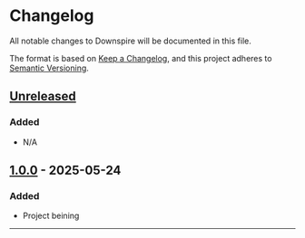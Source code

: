 # Changelog

All notable changes to Downspire will be documented in this file.

The format is based on [Keep a Changelog](https://keepachangelog.com/en/1.0.0/),
and this project adheres to [Semantic Versioning](https://semver.org/spec/v2.0.0.html).

## [Unreleased]

### Added
- N/A

## [1.0.0] - 2025-05-24
### Added
- Project beining

---

[Unreleased]: https://github.com/EruBay/Downspire/compare/v1.0.0...HEAD
[1.0.0]: https://github.com/EruBay/Downspire/releases/tag/v1.0.0
